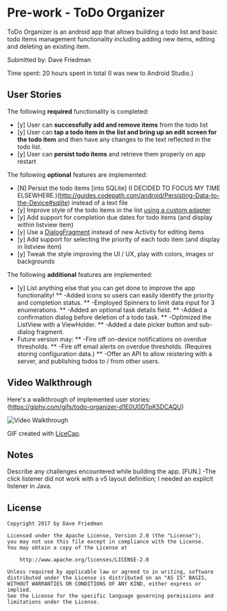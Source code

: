 # Pre-work - ToDo Organizer

ToDo Organizer is an android app that allows building a todo list and basic todo items management functionality including adding new items, editing and deleting an existing item.

Submitted by: Dave Friedman

Time spent: 20 hours spent in total (I was new to Android Studio.)

## User Stories

The following **required** functionality is completed:

* [y] User can **successfully add and remove items** from the todo list
* [y] User can **tap a todo item in the list and bring up an edit screen for the todo item** and then have any changes to the text reflected in the todo list.
* [y] User can **persist todo items** and retrieve them properly on app restart

The following **optional** features are implemented:

* [N] Persist the todo items [into SQLite]  (I DECIDED TO FOCUS MY TIME ELSEWHERE.)(http://guides.codepath.com/android/Persisting-Data-to-the-Device#sqlite) instead of a text file
* [y] Improve style of the todo items in the list [using a custom adapter](http://guides.codepath.com/android/Using-an-ArrayAdapter-with-ListView)
* [y] Add support for completion due dates for todo items (and display within listview item)
* [y] Use a [DialogFragment](http://guides.codepath.com/android/Using-DialogFragment) instead of new Activity for editing items
* [y] Add support for selecting the priority of each todo item (and display in listview item)
* [y] Tweak the style improving the UI / UX, play with colors, images or backgrounds

The following **additional** features are implemented:

* [y] List anything else that you can get done to improve the app functionality!
      ** -Added icons so users can easily identify the priority and completion status.
      ** -Employed Spinners to limit data input for 3 enumerations.
      ** -Added an optional task details field.
      ** -Added a confirmation dialog before deletion of a todo task.
      ** -Optimized the ListView with a ViewHolder.
      ** -Added a date picker button and sub-dialog fragment.
* Future version may:
      ** -Fire off on-device notifications on overdue thresholds.
      ** -Fire off email alerts on overdue thresholds.  (Requires storing configuration data.)
      ** -Offer an API to allow reistering with a server, and publishing todos to / from other users.

## Video Walkthrough 

Here's a walkthrough of implemented user stories:  (https://giphy.com/gifs/todo-organizer-d1E0U0DTpK5DCAQU)

<img src='https://giphy.com/gifs/todo-organizer-d1E0U0DTpK5DCAQU' title='Video Walkthrough' width='' alt='Video Walkthrough' />

GIF created with [LiceCap](http://www.cockos.com/licecap/).

## Notes

Describe any challenges encountered while building the app.  [FUN.]
-The click listener did not work with a v5 layout definition; I needed an explicit listener in Java.

## License

    Copyright 2017 by Dave Friedman

    Licensed under the Apache License, Version 2.0 (the "License");
    you may not use this file except in compliance with the License.
    You may obtain a copy of the License at

        http://www.apache.org/licenses/LICENSE-2.0

    Unless required by applicable law or agreed to in writing, software
    distributed under the License is distributed on an "AS IS" BASIS,
    WITHOUT WARRANTIES OR CONDITIONS OF ANY KIND, either express or implied.
    See the License for the specific language governing permissions and
    limitations under the License.
